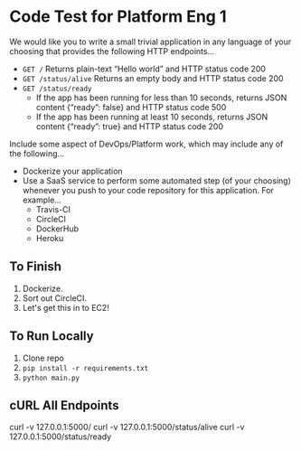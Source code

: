 # Code Test for Platform Eng 1

We would like you to write a small trivial application in any language of your choosing that provides the following HTTP endpoints…

- `GET /` Returns plain-text “Hello world” and HTTP status code 200
- `GET /status/alive` Returns an empty body and HTTP status code 200
- `GET /status/ready`
  - If the app has been running for less than 10 seconds, returns JSON content {“ready”: false} and HTTP status code 500
  - If the app has been running at least 10 seconds, returns JSON content {“ready”: true} and HTTP status code 200

Include some aspect of DevOps/Platform work, which may include any of the following...

- Dockerize your application
- Use a SaaS service to perform some automated step (of your choosing) whenever you push to your code repository for this application. For example...
  - Travis-CI
  - CircleCI
  - DockerHub
  - Heroku

## To Finish
1. Dockerize.
2. Sort out CircleCI.
3. Let's get this in to EC2!

## To Run Locally
1. Clone repo
2. `pip install -r requirements.txt`
3. `python main.py`

## cURL All Endpoints
curl -v 127.0.0.1:5000/
curl -v 127.0.0.1:5000/status/alive
curl -v 127.0.0.1:5000/status/ready